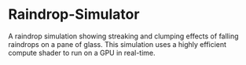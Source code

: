 # Raindrop-Simulator
A raindrop simulation showing streaking and clumping effects of falling raindrops on a pane of glass. This simulation uses a highly efficient compute shader to run on a GPU in real-time.

